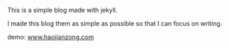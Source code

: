 This is a simple blog made with jekyll.

I made this blog them as simple as possible so that I can focus on writing.

demo: www.haojianzong.com

